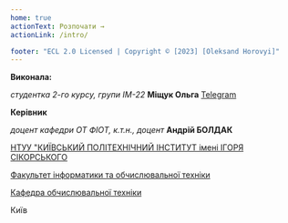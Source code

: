 ```yaml
---
home: true
actionText: Розпочати →
actionLink: /intro/

footer: "ECL 2.0 Licensed | Copyright © [2023] [Oleksand Horovyi]"
---
```



**Виконала:** 

*студентка 2-го курсу, групи ІМ-22*<span padding-right:5em></span> **Міщук Ольга** [Telegram](https://t.me/olechok)

**Керівник**

*доцент кафедри ОТ ФІОТ, к.т.н., доцент*<span padding-right:5em></span> **Андрій БОЛДАК** 

[НТУУ "КИЇВСЬКИЙ ПОЛІТЕХНІЧНИЙ ІНСТИТУТ імені ІГОРЯ СІКОРСЬКОГО](https://kpi.ua/)

[Факультет інформатики та обчислювальної техніки](https://fiot.kpi.ua/)

[Кафедра обчислювальної техніки](https://comsys.kpi.ua/)

Київ
